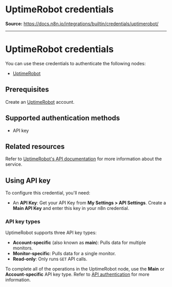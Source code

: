 # UptimeRobot credentials

**Source:** https://docs.n8n.io/integrations/builtin/credentials/uptimerobot/

---

# UptimeRobot credentials

You can use these credentials to authenticate the following nodes:

- [UptimeRobot](../../app-nodes/n8n-nodes-base.uptimerobot/)

## Prerequisites

Create an [UptimeRobot](https://uptimerobot.com/) account.

## Supported authentication methods

- API key

## Related resources

Refer to [UptimeRobot's API documentation](https://uptimerobot.com/api/) for more information about the service.

## Using API key

To configure this credential, you'll need:

- An **API Key**: Get your API Key from **My Settings > API Settings**. Create a **Main API Key** and enter this key in your n8n credential.

### API key types

UptimeRobot supports three API key types:

- **Account-specific** (also known as **main**): Pulls data for multiple monitors.
- **Monitor-specific**: Pulls data for a single monitor.
- **Read-only**: Only runs `GET` API calls.

To complete all of the operations in the UptimeRobot node, use the **Main** or **Account-specific** API key type. Refer to [API authentication](https://uptimerobot.com/api/#auth) for more information.
